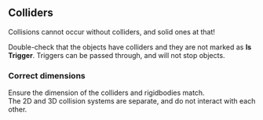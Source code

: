## Colliders
Collisions cannot occur without colliders, and solid ones at that!

Double-check that the objects have colliders and they are not marked as **Is Trigger**. Triggers can be passed through, and will not stop objects.

### Correct dimensions
Ensure the dimension of the colliders and rigidbodies match.  
The 2D and 3D collision systems are separate, and do not interact with each other.